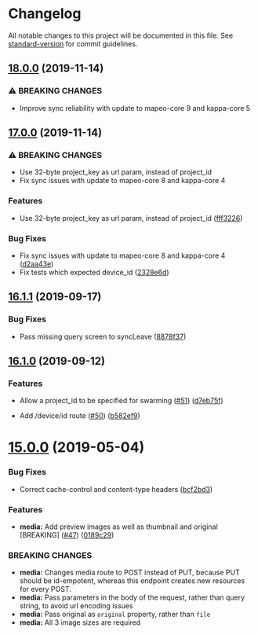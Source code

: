 # Changelog

All notable changes to this project will be documented in this file. See [standard-version](https://github.com/conventional-changelog/standard-version) for commit guidelines.

## [18.0.0](https://github.com/digidem/mapeo-server/compare/v17.1.1...v18.0.0) (2019-11-14)


### ⚠ BREAKING CHANGES

* Improve sync reliability with update to mapeo-core 9 and kappa-core 5

## [17.0.0](https://github.com/digidem/mapeo-server/compare/v16.1.1...v17.0.0) (2019-11-14)


### ⚠ BREAKING CHANGES

* Use 32-byte project_key as url param, instead of project_id
* Fix sync issues with update to mapeo-core 8 and kappa-core 4

### Features

* Use 32-byte project_key as url param, instead of project_id ([fff3226](https://github.com/digidem/mapeo-server/commit/fff322623f33aa1507acd546b73a27b2cb67bec7))


### Bug Fixes

* Fix sync issues with update to mapeo-core 8 and kappa-core 4 ([d2aa43e](https://github.com/digidem/mapeo-server/commit/d2aa43ecab9f0dcf4e8016aebcecb60206e93744))
* Fix tests which expected device_id ([2328e6d](https://github.com/digidem/mapeo-server/commit/2328e6d271013d1bcd02fe3f997fd9c19a218f2e))

## [16.1.1](https://github.com/digidem/mapeo-server/compare/v16.1.0...v16.1.1) (2019-09-17)


### Bug Fixes

* Pass missing query screen to syncLeave ([8878f37](https://github.com/digidem/mapeo-server/commit/8878f37))



## [16.1.0](https://github.com/digidem/mapeo-server/compare/v16.0.1...v16.1.0) (2019-09-12)


### Features

* Allow a project_id to be specified for swarming ([#51](https://github.com/digidem/mapeo-server/issues/51)) ([d7eb75f](https://github.com/digidem/mapeo-server/commit/d7eb75f))

* Add /device/id route ([#50](https://github.com/digidem/mapeo-server/issues/50)) ([b582ef9](https://github.com/digidem/mapeo-server/commit/b582ef9))

# [15.0.0](https://github.com/digidem/mapeo-server/compare/v14.0.0...v15.0.0) (2019-05-04)


### Bug Fixes

* Correct cache-control and content-type headers ([bcf2bd3](https://github.com/digidem/mapeo-server/commit/bcf2bd3))


### Features

* **media:** Add preview images as well as thumbnail and original [BREAKING] ([#47](https://github.com/digidem/mapeo-server/issues/47)) ([0189c29](https://github.com/digidem/mapeo-server/commit/0189c29))


### BREAKING CHANGES

* **media:** Changes media route to POST instead of PUT, because PUT should be id-empotent, whereas this endpoint creates new resources for every POST.
* **media:** Pass parameters in the body of the request, rather than query string, to avoid url encoding issues
* **media:** Pass original as `original` property, rather than `file`
* **media:** All 3 image sizes are required
